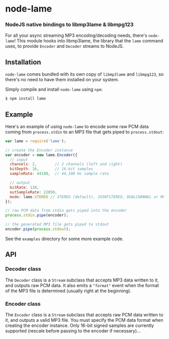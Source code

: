 node-lame
=========
### NodeJS native bindings to libmp3lame & libmpg123

For all your async streaming MP3 encoding/decoding needs, there's `node-lame`!
This module hooks into libmp3lame, the library that the `lame` command uses, to
provide `Encoder` and `Decoder` streams to NodeJS.


Installation
------------

`node-lame` comes bundled with its own copy of `libmp3lame` and `libmpg123`, so
there's no need to have them installed on your system.

Simply compile and install `node-lame` using `npm`:

``` bash
$ npm install lame
```


Example
-------

Here's an example of using `node-lame` to encode some raw PCM data coming from
`process.stdin` to an MP3 file that gets piped to `process.stdout`:

``` javascript
var lame = require('lame');

// create the Encoder instance
var encoder = new lame.Encoder({
  // input
  channels: 2,        // 2 channels (left and right)
  bitDepth: 16,       // 16-bit samples
  sampleRate: 44100,  // 44,100 Hz sample rate

  // output
  bitRate: 128,
  outSampleRate: 22050,
  mode: lame.STEREO // STEREO (default), JOINTSTEREO, DUALCHANNEL or MONO
});

// raw PCM data from stdin gets piped into the encoder
process.stdin.pipe(encoder);

// the generated MP3 file gets piped to stdout
encoder.pipe(process.stdout);
```

See the `examples` directory for some more example code.

API
---

### Decoder class

The `Decoder` class is a `Stream` subclass that accepts MP3 data written to it,
and outputs raw PCM data. It also emits a `"format"` event when the format of
the MP3 file is determined (usually right at the beginning).

### Encoder class

The `Encoder` class is a `Stream` subclass that accepts raw PCM data written to
it, and outputs a valid MP3 file. You must specify the PCM data format when
creating the encoder instance. Only 16-bit signed samples are currently
supported (rescale before passing to the encoder if necessary)...